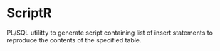 # ScriptR
PL/SQL utilitty to generate script containing list of insert statements to reproduce the contents of the specified table.
